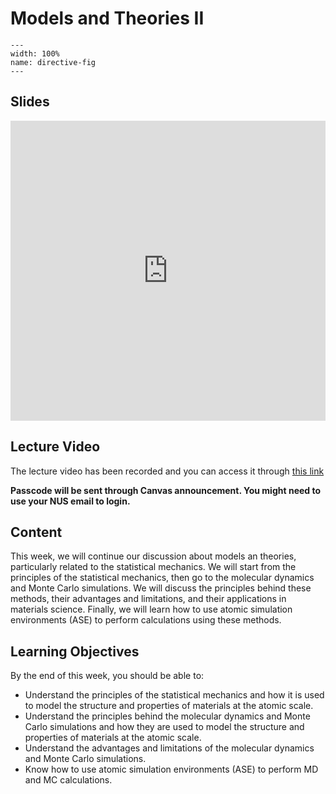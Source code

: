 # Models and Theories II
```{image} ../figures/models_and_theories_title.jpeg
---
width: 100%
name: directive-fig
---
```

## Slides
<iframe src="https://docs.google.com/presentation/d/e/2PACX-1vSDhqsHjR9lf5On5HX14RlgkEXQVIy088TyWIv_lRETf5ARJMPRlMpC37T-R-qVepBdKFMbllGNgtnN/embed?start=false&loop=false&delayms=3000" frameborder="0" width="100%" height="480" allowfullscreen="true" mozallowfullscreen="true" webkitallowfullscreen="true"></iframe>

## Lecture Video
The lecture video has been recorded and you can access it through [this link](https://nus-sg.zoom.us/rec/share/OmyfwnrMPI1ItrGoiLeENAei2YfDYHSOlvpeeGig08TyGGPM1wKYv8fBWGRBssve.fogCqkzbqIutWNzd)

**Passcode will be sent through Canvas announcement. You might need to use your NUS email to login.**

## Content
This week, we will continue our discussion about models an theories, particularly related to the statistical mechanics. We will start from the principles of the statistical mechanics, then go to the molecular dynamics and Monte Carlo simulations. We will discuss the principles behind these methods, their advantages and limitations, and their applications in materials science. Finally, we will learn how to use atomic simulation environments (ASE) to perform calculations using these methods.

## Learning Objectives
By the end of this week, you should be able to:
- Understand the principles of the statistical mechanics and how it is used to model the structure and properties of materials at the atomic scale.
- Understand the principles behind the molecular dynamics and Monte Carlo simulations and how they are used to model the structure and properties of materials at the atomic scale.
- Understand the advantages and limitations of the molecular dynamics and Monte Carlo simulations.
- Know how to use atomic simulation environments (ASE) to perform MD and MC calculations.
